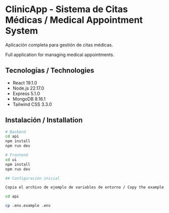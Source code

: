 # ClinicApp - Sistema de Citas Médicas / Medical Appointment System
Aplicación completa para gestión de citas médicas.

Full application for managing medical appointments.

## Tecnologías / Technologies
- React 19.1.0       
- Node.js 22.17.0
- Express 5.1.0       
- MongoDB 8.16.1
- Tailwind CSS 3.3.0

## Instalación / Installation

```bash
# Backend
cd api
npm install
npm run dev

# Frontend
cd ui
npm install
npm run dev

## Configuración inicial

Copia el archivo de ejemplo de variables de entorno / Copy the example environment variables file:

cd api

cp .env.example .env
